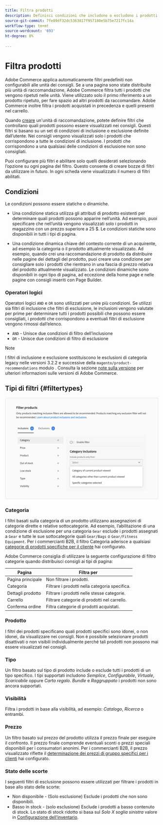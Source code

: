 ```yaml
---
title: Filtra prodotti
description: Definisci condizioni che includono o escludono i prodotti dall’utilizzo come consigli.
source-git-commit: 7fe89df32dc5363817f957180e5b75e7217fc14a
workflow-type: tm+mt
source-wordcount: '693'
ht-degree: 0%

---
```


# Filtra prodotti

Adobe Commerce applica automaticamente filtri predefiniti non configurabili alle unità dei consigli. Se a una pagina sono state distribuite più unità di raccomandazione, Adobe Commerce filtra tutti i prodotti che vengono ripetuti nelle unità. Viene utilizzato solo il primo riferimento a un prodotto ripetuto, per fare spazio ad altri prodotti da raccomandare. Adobe Commerce inoltre filtra i prodotti acquistati in precedenza e quelli presenti nel carrello.

Quando [creare](create.md) un&#39;unità di raccomandazione, potete definire filtri che controllano quali prodotti possono essere visualizzati nei consigli. Questi filtri si basano su un set di condizioni di inclusione o esclusione definite dall’utente. Nei consigli vengono visualizzati solo i prodotti che corrispondono a tutte le condizioni di inclusione. I prodotti che corrispondono a una qualsiasi delle condizioni di esclusione non sono consigliati.

Puoi configurare più filtri e abilitare solo quelli desiderati selezionando l’opzione su ogni pagina del filtro. Questo consente di creare bozze di filtri da utilizzare in futuro. In ogni scheda viene visualizzato il numero di filtri abilitati.

## Condizioni

Le condizioni possono essere statiche o dinamiche.

- Una condizione statica utilizza gli attributi di prodotto esistenti per determinare quali prodotti possono apparire nell’unità. Ad esempio, puoi specificare che nell’unità vengono visualizzati solo i prodotti in magazzino con un prezzo superiore a 25 $. Le condizioni statiche sono disponibili in tutti i tipi di pagina.

- Una condizione dinamica chiave del contesto corrente di un acquirente, ad esempio la categoria o il prodotto attualmente visualizzato. Ad esempio, quando crei una raccomandazione di prodotto da distribuire nelle pagine dei dettagli del prodotto, puoi creare una condizione per consigliare solo i prodotti che rientrano in una fascia di prezzo relativa del prodotto attualmente visualizzato. Le condizioni dinamiche sono disponibili in ogni tipo di pagina, ad eccezione della home page e nelle pagine con consigli inseriti con Page Builder.

### Operatori logici

Operatori logici `AND` e `OR` sono utilizzati per unire più condizioni. Se utilizzi sia filtri di inclusione che filtri di esclusione, le inclusioni vengono valutate per prime per determinare tutti i prodotti possibili che possono essere consigliati, i prodotti che corrispondono a eventuali filtri di esclusione vengono rimossi dall’elenco.

- `AND` - Unisce due condizioni di filtro dell’inclusione
- `OR` - Unisce due condizioni di filtro di esclusione

>[!NOTE]
>
> I filtri di inclusione e esclusione sostituiscono le esclusioni di categoria legacy nelle versioni 3.2.2 e successive della `magento/product-recommendations` modulo . Consulta la sezione [note sulla versione](release-notes.md) per ulteriori informazioni sulle versioni di Adobe Commerce.

## Tipi di filtri {#filtertypes}

![Filtri](assets/rec-conditions.png)

### Categoria

I filtri basati sulla categoria di un prodotto utilizzano assegnazioni di categorie dirette e relative sottocategorie. Ad esempio, l’abilitazione di una condizione di esclusione per una categoria `Gear` esclude i prodotti assegnati a `Gear` e tutte le sue sottocategorie quali `Gear/Bags` o `Gear/Fitness Equipment`. Per i commercianti B2B, il filtro Categoria aderisce a qualsiasi [categorie di prodotti specifiche per il cliente](https://docs.magento.com/user-guide/catalog/category-permissions.html) hai configurato.

Adobe Commerce consiglia di utilizzare la seguente configurazione di filtro categorie quando distribuisci consigli ai tipi di pagina:

| Pagina | Filtra per |
|---|---|
| Pagina principale | Non filtrare i prodotti. |
| Categoria | Filtrare i prodotti nella categoria specifica. |
| Dettagli prodotto | Filtrare i prodotti nelle stesse categorie. |
| Carrello | Filtrare categorie di prodotti nel carrello. |
| Conferma ordine | Filtra categorie di prodotti acquistati. |

### Prodotto

I filtri dei prodotti specificano quali prodotti specifici sono idonei, o non idonei, da visualizzare nei consigli. Non è possibile selezionare prodotti disattivati o non visibili individualmente perché tali prodotti non possono mai essere visualizzati nei consigli.

### Tipo

Un filtro basato sul tipo di prodotto include o esclude tutti i prodotti di un tipo specifico. I tipi supportati includono _Semplice_, _Configurabile_, _Virtuale_, _Scaricabile_ oppure _Carta regalo_. _Bundle_ e _Raggruppato_ i prodotti non sono ancora supportati.

### Visibilità

Filtra i prodotti in base alla visibilità, ad esempio: _Catalogo_, _Ricerca_ o entrambi.

### Prezzo

Un filtro basato sul prezzo del prodotto utilizza il prezzo finale per eseguire il confronto. Il prezzo finale comprende eventuali sconti o prezzi speciali disponibili per i consumatori anonimi. Per i commercianti B2B, il prezzo visualizzato riflette il [determinazione dei prezzi di gruppo specifici per i clienti](https://docs.magento.com/user-guide/catalog/pricing-advanced.html#customer-group-price) hai configurato.

### Stato delle scorte

I seguenti filtri di esclusione possono essere utilizzati per filtrare i prodotti in base allo stato delle scorte:

- Non disponibile - (Solo esclusione) Esclude i prodotti che non sono disponibili.
- Basso in stock - (solo esclusione) Esclude i prodotti a basso contenuto di stock. Lo stato di stock ridotto si basa sul _Solo X soglia sinistra_ valore in [Configurazione dell’inventario](https://docs.magento.com/user-guide/configuration/catalog/inventory.html).
